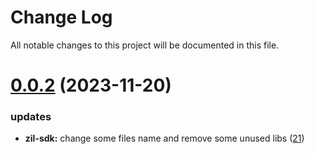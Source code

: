 
# Change Log

All notable changes to this project will be documented in this file.

# [0.0.2](https://github.com/mmdi1/go-wallet-sdk) (2023-11-20)

### updates

- **zil-sdk:** change some files name and remove some unused libs ([21](https://github.com/mmdi1/go-wallet-sdk/pull/21))
